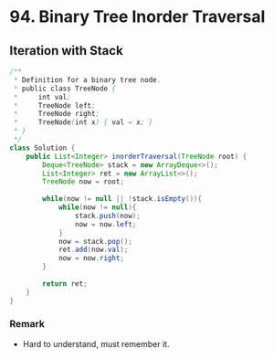 # 94. Binary Tree Inorder Traversal
## Iteration with Stack
```java
/**
 * Definition for a binary tree node.
 * public class TreeNode {
 *     int val;
 *     TreeNode left;
 *     TreeNode right;
 *     TreeNode(int x) { val = x; }
 * }
 */
class Solution {
    public List<Integer> inorderTraversal(TreeNode root) {
        Deque<TreeNode> stack = new ArrayDeque<>();
        List<Integer> ret = new ArrayList<>();
        TreeNode now = root;
        
        while(now != null || !stack.isEmpty()){
            while(now != null){
                stack.push(now);
                now = now.left;
            }
            now = stack.pop();
            ret.add(now.val);
            now = now.right;
        }
        
        return ret;
    }
}
```

### Remark
* Hard to understand, must remember it.
